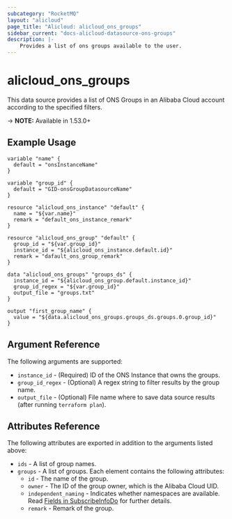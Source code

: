 ```yaml
---
subcategory: "RocketMQ"
layout: "alicloud"
page_title: "Alicloud: alicloud_ons_groups"
sidebar_current: "docs-alicloud-datasource-ons-groups"
description: |-
    Provides a list of ons groups available to the user.
---
```


# alicloud\_ons\_groups

This data source provides a list of ONS Groups in an Alibaba Cloud account according to the specified filters.

-> **NOTE:** Available in 1.53.0+

## Example Usage

```
variable "name" {
  default = "onsInstanceName"
}

variable "group_id" {
  default = "GID-onsGroupDatasourceName"
}

resource "alicloud_ons_instance" "default" {
  name = "${var.name}"
  remark = "default_ons_instance_remark"
}

resource "alicloud_ons_group" "default" {
  group_id = "${var.group_id}"
  instance_id = "${alicloud_ons_instance.default.id}"
  remark = "dafault_ons_group_remark"
}

data "alicloud_ons_groups" "groups_ds" {
  instance_id = "${alicloud_ons_group.default.instance_id}"
  group_id_regex = "${var.group_id}"
  output_file = "groups.txt"
}

output "first_group_name" {
  value = "${data.alicloud_ons_groups.groups_ds.groups.0.group_id}"
}
```

## Argument Reference

The following arguments are supported:

* `instance_id` - (Required) ID of the ONS Instance that owns the groups.
* `group_id_regex` - (Optional) A regex string to filter results by the group name. 
* `output_file` - (Optional) File name where to save data source results (after running `terraform plan`).

## Attributes Reference

The following attributes are exported in addition to the arguments listed above:

* `ids` - A list of group names.
* `groups` - A list of groups. Each element contains the following attributes:
  * `id` - The name of the group.
  * `owner` - The ID of the group owner, which is the Alibaba Cloud UID.
  * `independent_naming` - Indicates whether namespaces are available. Read [Fields in SubscribeInfoDo](https://www.alibabacloud.com/help/doc-detail/29619.html) for further details.
  * `remark` - Remark of the group.
